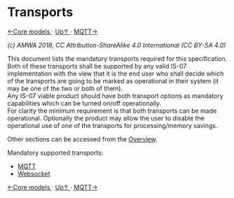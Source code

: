 # Transports
[←Core models ](4.0._Core_models.md) · [ Up↑ ](..) · [MQTT→](5.1._Transport_-_MQTT.md)

_(c) AMWA 2018, CC Attribution-ShareAlike 4.0 International (CC BY-SA 4.0)_

This document lists the mandatory transports required for this specification.
Both of these transports shall be supported by any valid IS-07 implementation with the view that it is the end user who shall decide which of the transports are going to be marked as operational in their system (it may be one of the two or both of them).  
Any IS-07 viable product should have both transport options as mandatory capabilities which can be turned on/off operationally.  
For clarity the minimum requirement is that both transports can be made operational. Optionally the product may allow the user to disable the operational use of one of the transports for processing/memory savings.

Other sections can be accessed from the [Overview](1.0._Overview.md).

Mandatory supported transports:

* [MQTT](5.1._Transport_-_MQTT.md)
* [Websocket](5.2._Transport_-_Websocket.md)

[←Core models ](4.0._Core_models.md) · [ Up↑ ](..) · [MQTT→](5.1._Transport_-_MQTT.md)
